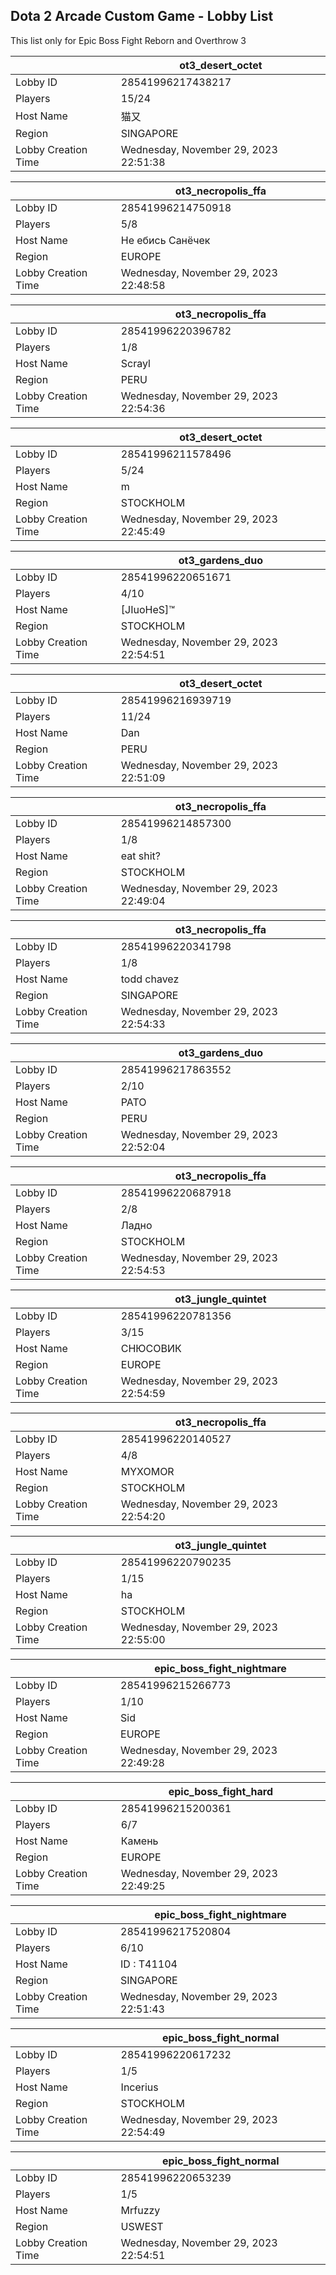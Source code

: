 ## Dota 2 Arcade Custom Game - Lobby List

This list only for Epic Boss Fight Reborn and Overthrow 3

|  | ot3_desert_octet |
| ------ | ------ |
| Lobby ID | 28541996217438217 |
| Players | 15/24 |
| Host Name | 猫又 |
| Region | SINGAPORE |
| Lobby Creation Time | Wednesday, November 29, 2023 22:51:38 |


|  | ot3_necropolis_ffa |
| ------ | ------ |
| Lobby ID | 28541996214750918 |
| Players | 5/8 |
| Host Name | Не ебись Санёчек |
| Region | EUROPE |
| Lobby Creation Time | Wednesday, November 29, 2023 22:48:58 |


|  | ot3_necropolis_ffa |
| ------ | ------ |
| Lobby ID | 28541996220396782 |
| Players | 1/8 |
| Host Name | Scrayl |
| Region | PERU |
| Lobby Creation Time | Wednesday, November 29, 2023 22:54:36 |


|  | ot3_desert_octet |
| ------ | ------ |
| Lobby ID | 28541996211578496 |
| Players | 5/24 |
| Host Name | m |
| Region | STOCKHOLM |
| Lobby Creation Time | Wednesday, November 29, 2023 22:45:49 |


|  | ot3_gardens_duo |
| ------ | ------ |
| Lobby ID | 28541996220651671 |
| Players | 4/10 |
| Host Name | [JIuoHeS]™ |
| Region | STOCKHOLM |
| Lobby Creation Time | Wednesday, November 29, 2023 22:54:51 |


|  | ot3_desert_octet |
| ------ | ------ |
| Lobby ID | 28541996216939719 |
| Players | 11/24 |
| Host Name | Dan |
| Region | PERU |
| Lobby Creation Time | Wednesday, November 29, 2023 22:51:09 |


|  | ot3_necropolis_ffa |
| ------ | ------ |
| Lobby ID | 28541996214857300 |
| Players | 1/8 |
| Host Name | eat shit? |
| Region | STOCKHOLM |
| Lobby Creation Time | Wednesday, November 29, 2023 22:49:04 |


|  | ot3_necropolis_ffa |
| ------ | ------ |
| Lobby ID | 28541996220341798 |
| Players | 1/8 |
| Host Name | todd chavez |
| Region | SINGAPORE |
| Lobby Creation Time | Wednesday, November 29, 2023 22:54:33 |


|  | ot3_gardens_duo |
| ------ | ------ |
| Lobby ID | 28541996217863552 |
| Players | 2/10 |
| Host Name | PATO |
| Region | PERU |
| Lobby Creation Time | Wednesday, November 29, 2023 22:52:04 |


|  | ot3_necropolis_ffa |
| ------ | ------ |
| Lobby ID | 28541996220687918 |
| Players | 2/8 |
| Host Name | Ладно |
| Region | STOCKHOLM |
| Lobby Creation Time | Wednesday, November 29, 2023 22:54:53 |


|  | ot3_jungle_quintet |
| ------ | ------ |
| Lobby ID | 28541996220781356 |
| Players | 3/15 |
| Host Name | СНЮСОВИК |
| Region | EUROPE |
| Lobby Creation Time | Wednesday, November 29, 2023 22:54:59 |


|  | ot3_necropolis_ffa |
| ------ | ------ |
| Lobby ID | 28541996220140527 |
| Players | 4/8 |
| Host Name | MYXOMOR |
| Region | STOCKHOLM |
| Lobby Creation Time | Wednesday, November 29, 2023 22:54:20 |


|  | ot3_jungle_quintet |
| ------ | ------ |
| Lobby ID | 28541996220790235 |
| Players | 1/15 |
| Host Name | ha |
| Region | STOCKHOLM |
| Lobby Creation Time | Wednesday, November 29, 2023 22:55:00 |


|  | epic_boss_fight_nightmare |
| ------ | ------ |
| Lobby ID | 28541996215266773 |
| Players | 1/10 |
| Host Name | Sid |
| Region | EUROPE |
| Lobby Creation Time | Wednesday, November 29, 2023 22:49:28 |


|  | epic_boss_fight_hard |
| ------ | ------ |
| Lobby ID | 28541996215200361 |
| Players | 6/7 |
| Host Name | Камень |
| Region | EUROPE |
| Lobby Creation Time | Wednesday, November 29, 2023 22:49:25 |


|  | epic_boss_fight_nightmare |
| ------ | ------ |
| Lobby ID | 28541996217520804 |
| Players | 6/10 |
| Host Name | ID : T41104 |
| Region | SINGAPORE |
| Lobby Creation Time | Wednesday, November 29, 2023 22:51:43 |


|  | epic_boss_fight_normal |
| ------ | ------ |
| Lobby ID | 28541996220617232 |
| Players | 1/5 |
| Host Name | Incerius |
| Region | STOCKHOLM |
| Lobby Creation Time | Wednesday, November 29, 2023 22:54:49 |


|  | epic_boss_fight_normal |
| ------ | ------ |
| Lobby ID | 28541996220653239 |
| Players | 1/5 |
| Host Name | Mrfuzzy |
| Region | USWEST |
| Lobby Creation Time | Wednesday, November 29, 2023 22:54:51 |


